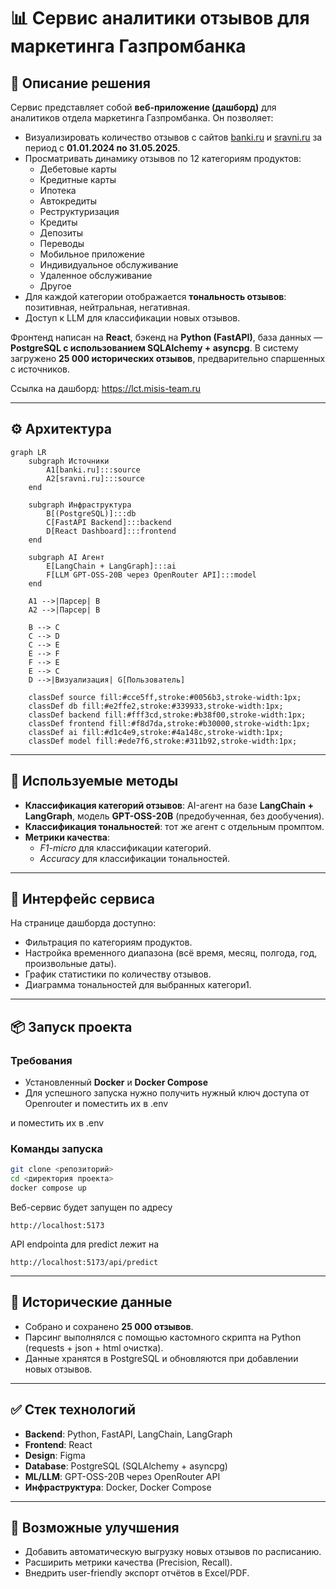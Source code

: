 # 📊 Сервис аналитики отзывов для маркетинга Газпромбанка

## 📌 Описание решения
Сервис представляет собой **веб-приложение (дашборд)** для аналитиков отдела маркетинга Газпромбанка. Он позволяет:
- Визуализировать количество отзывов с сайтов [banki.ru](https://www.banki.ru) и [sravni.ru](https://www.sravni.ru) за период с **01.01.2024 по 31.05.2025**.
- Просматривать динамику отзывов по 12 категориям продуктов:
  - Дебетовые карты
  - Кредитные карты
  - Ипотека
  - Автокредиты
  - Реструктуризация
  - Кредиты
  - Депозиты
  - Переводы
  - Мобильное приложение
  - Индивидуальное обслуживание
  - Удаленное обслуживание
  - Другое
- Для каждой категории отображается **тональность отзывов**: позитивная, нейтральная, негативная.
- Доступ к LLM для классификации новых отзывов.

Фронтенд написан на **React**, бэкенд на **Python (FastAPI)**, база данных — **PostgreSQL с использованием SQLAlchemy + asyncpg**. В систему загружено **25 000 исторических отзывов**, предварительно спаршенных с источников.

Ссылка на дашборд: https://lct.misis-team.ru

---

## ⚙️ Архитектура

```mermaid
graph LR
    subgraph Источники
        A1[banki.ru]:::source
        A2[sravni.ru]:::source
    end

    subgraph Инфраструктура
        B[(PostgreSQL)]:::db
        C[FastAPI Backend]:::backend
        D[React Dashboard]:::frontend
    end

    subgraph AI Агент
        E[LangChain + LangGraph]:::ai
        F[LLM GPT-OSS-20B через OpenRouter API]:::model
    end

    A1 -->|Парсер| B
    A2 -->|Парсер| B

    B --> C
    C --> D
    C --> E
    E --> F
    F --> E
    E --> C
    D -->|Визуализация| G[Пользователь]

    classDef source fill:#cce5ff,stroke:#0056b3,stroke-width:1px;
    classDef db fill:#e2ffe2,stroke:#339933,stroke-width:1px;
    classDef backend fill:#fff3cd,stroke:#b38f00,stroke-width:1px;
    classDef frontend fill:#f8d7da,stroke:#b30000,stroke-width:1px;
    classDef ai fill:#d1c4e9,stroke:#4a148c,stroke-width:1px;
    classDef model fill:#ede7f6,stroke:#311b92,stroke-width:1px;
```

---

## 🧠 Используемые методы

- **Классификация категорий отзывов**: AI-агент на базе **LangChain + LangGraph**, модель **GPT-OSS-20B** (предобученная, без дообучения).
- **Классификация тональностей**: тот же агент с отдельным промптом.
- **Метрики качества**:
  - *F1-micro* для классификации категорий.
  - *Accuracy* для классификации тональностей.

---

## 📑 Интерфейс сервиса
На странице дашборда доступно:
- Фильтрация по категориям продуктов.
- Настройка временного диапазона (всё время, месяц, полгода, год, произвольные даты).
- График статистики по количеству отзывов.
- Диаграмма тональностей для выбранных категори1.

---

## 📦 Запуск проекта

### Требования
- Установленный **Docker** и **Docker Compose**
- Для успешного запуска нужно получить нужный ключ доступа от Openrouter и поместить их в .env


и поместить их в .env

### Команды запуска
```bash
git clone <репозиторий>
cd <директория проекта>
docker compose up
```

Веб-сервис будет запущен по адресу 
```
http://localhost:5173
```

API endpointa для predict лежит на 
```
http://localhost:5173/api/predict
```

---

## 📂 Исторические данные
- Собрано и сохранено **25 000 отзывов**.
- Парсинг выполнялся с помощью кастомного скрипта на Python (requests + json + html очистка).
- Данные хранятся в PostgreSQL и обновляются при добавлении новых отзывов.

---

## ✅ Стек технологий
- **Backend**: Python, FastAPI, LangChain, LangGraph
- **Frontend**: React
- **Design**: Figma
- **Database**: PostgreSQL (SQLAlchemy + asyncpg)
- **ML/LLM**: GPT-OSS-20B через OpenRouter API
- **Инфраструктура**: Docker, Docker Compose

---

## 🚀 Возможные улучшения
- Добавить автоматическую выгрузку новых отзывов по расписанию.
- Расширить метрики качества (Precision, Recall).
- Внедрить user-friendly экспорт отчётов в Excel/PDF.

